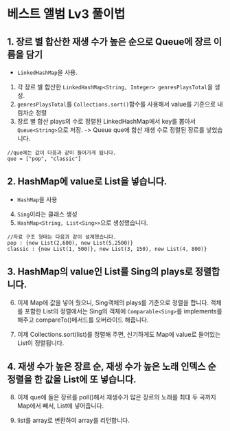 # 베스트 앨범 Lv3 풀이법

## 1. 장르 별 합산한 재생 수가 높은 순으로 Queue에 장르 이름을 담기

- ```LinkedHashMap```을 사용.
1. 각 장르 별 합산한 ```LinkedHashMap<String, Integer> genresPlaysTotal```을 생성.
2. ```genresPlaysTotal```를 ```Collections.sort()```함수를 사용해서 value를 기준으로 내림차순 정렬
3. 장르 별 합산 plays의 수로 정렬된 LinkedHashMap에서 key를 뽑아서 ```Queue<String>```으로 저장.
-> Queue<String> que에 합산 재생 수로 정렬된 장르를 넣었습니다.

```
//que에는 값이 다음과 같이 들어가게 됩니다.
que = ["pop", "classic"]
```

## 2. HashMap에 value로 List<Sing>을 넣습니다.
- ```HashMap```을 사용
4. ```Sing```이라는 클래스 생성
5. ```HashMap<String, List<Sing>>```으로 생성했습니다.
```
//자료 구조 형태는 다음과 같이 설계했습니다.
pop : {new List(2,600), new List(5,2500)}
classic : {new List(1, 500)}, new List(3, 150), new List(4, 800)}
```

## 3. HashMap의 value인 List를 Sing의 plays로 정렬합니다.
6. 이제 Map에 값을 넣어 줬으니, Sing객체의 plays를 기준으로 정렬을 합니다.
객체를 포함한 List의 정렬에서는 Sing의 객체에 ```Comparable<Sing>```를 implements를 해주고 compareTo()메서드를 오버라이드 해줍니다.

7. 이제 Collections.sort(list)를 정렬해 주면, 신기하게도 Map에 value로 들어있는 List<Sing>이 정렬됩니다.

## 4. 재생 수가 높은 장르 순, 재생 수가 높은 노래 인덱스 순 정렬을 한 값을 List에 또 넣습니다.
8. 이제 que에 들은 장르를 poll()해서 재생수가 많은 장르의 노래를 최대 두 곡까지 Map에서 빼서, List에 넣어줍니다.

9. list를 array로 변환하여 array를 리턴합니다.  